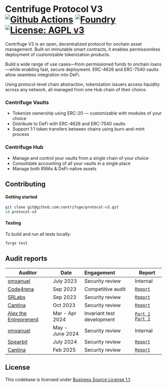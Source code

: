 # Centrifuge Protocol V3 [![Github Actions][gha-badge]][gha] [![Foundry][foundry-badge]][foundry] [![License: AGPL v3](https://img.shields.io/badge/License-AGPL%20v3-blue.svg)](https://github.com/centrifuge/protocol-v3/blob/main/LICENSE)
[gha]: https://github.com/centrifuge/protocol-v3/actions
[gha-badge]: https://github.com/centrifuge/protocol-v3/actions/workflows/ci.yml/badge.svg
[foundry]: https://getfoundry.sh
[foundry-badge]: https://img.shields.io/badge/Built%20with-Foundry-FFDB1C.svg

Centrifuge V3 is an open, decentralized protocol for onchain asset management. Built on immutable smart contracts, it enables permissionless deployment of customizable tokenization products.

Build a wide range of use cases—from permissioned funds to onchain loans—while enabling fast, secure deployment. ERC-4626 and ERC-7540 vaults allow seamless integration into DeFi. 

Using protocol-level chain abstraction, tokenization issuers access liquidity across any network, all managed from one Hub chain of their choice.

### Centrifuge Vaults

* Tokenize ownership using ERC-20 — customizable with modules of your choice
* Distribute to DeFi with ERC-4626 and ERC-7540 vaults
* Support 1:1 token transfers between chains using burn-and-mint process

### Centrifuge Hub

* Manage and control your vaults from a single chain of your choice
* Consolidate accounting of all your vaults in a single place
* Manage both RWAs & DeFi-native assets

## Contributing
#### Getting started
```sh
git clone git@github.com:centrifuge/protocol-v3.git
cd protocol-v3
```

#### Testing
To build and run all tests locally:
```sh
forge test
```

## Audit reports

| Auditor                                              | Date            | Engagement                 | Report                                                                                                                                                                      |
| ---------------------------------------------------- | --------------- | :------------------------- | --------------------------------------------------------------------------------------------------------------------------------------------------------------------------- |
| [xmxanuel](https://x.com/xmxanuel)                   | July 2023       | Security review            | Internal                                                                                                                                                                    |
| [Code4rena](https://code4rena.com/)                  | Sep 2023        | Competitive audit          | [`Report`](https://code4rena.com/reports/2023-09-centrifuge)                                                                                                                |
| [SRLabs](https://www.srlabs.de/)                     | Sep 2023        | Security review            | [`Report`](https://github.com/centrifuge/protocol-v3/blob/main/docs/audits/2023-09-SRLabs.pdf)                                                                              |
| [Cantina](https://cantina.xyz/)                      | Oct 2023        | Security review            | [`Report`](https://github.com/centrifuge/protocol-v3/blob/main/docs/audits/2023-10-Cantina.pdf)                                                                             |
| [Alex the Entreprenerd](https://x.com/gallodasballo) | Mar - Apr 2024  | Invariant test development | [`Part 1`](https://getrecon.substack.com/p/lessons-learned-from-fuzzing-centrifuge) [`Part 2`](https://getrecon.substack.com/p/lessons-learned-from-fuzzing-centrifuge-059) |
| [xmxanuel](https://x.com/xmxanuel)                   | May - June 2024 | Security review            | Internal                                                                                                                                                                    |
| [Spearbit](https://spearbit.com/)                    | July 2024       | Security review            | [`Report`](https://github.com/centrifuge/protocol-v3/blob/main/docs/audits/2024-08-Spearbit.pdf)                                                                            |
| [Cantina](https://cantina.xyz/)                      | Feb 2025        | Security review            | [`Report`](https://github.com/centrifuge/protocol-v3/blob/main/docs/audits/2025-02-Cantina.pdf)                                                                             |

## License
This codebase is licensed under [Business Source License 1.1](https://github.com/centrifuge/protocol-v3/blob/main/LICENSE).
